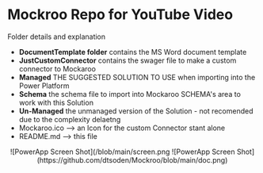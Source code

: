 # Mockroo Repo for YouTube Video

Folder details and explanation

- **DocumentTemplate folder** contains the MS Word document template
- **JustCustomConnector** contains the swager file to make a custom connector to Mockaroo
- **Managed** THE SUGGESTED SOLUTION TO USE when importing into the Power Platform
- **Schema** the schema file to import into Mockaroo SCHEMA's area to work with this Solution
- **Un-Managed** the unmanaged version of the Solution - not recomended due to the complexity delaetng
- Mockaroo.ico --> an Icon for the custom Connector stant alone
- README.md --> this file
<div align="center">
![PowerApp Screen Shot](/blob/main/screen.png
![PowerApp Screen Shot](https://github.com/dtsoden/Mockroo/blob/main/doc.png)
</div>
